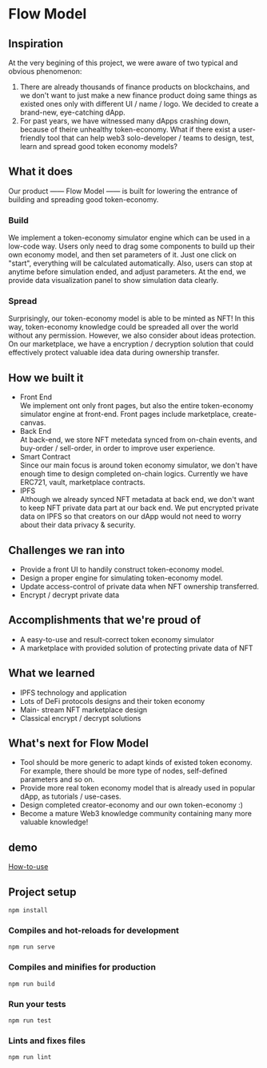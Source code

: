 # Flow Model

## Inspiration
At the very begining of this project, we were aware of two typical and obvious phenomenon:
1. There are already thousands of finance products on blockchains, and we don't want to just make a new finance product doing same things as existed ones only with different UI / name / logo. We decided to create a brand-new, eye-catching dApp.
2. For past years, we have witnessed many dApps crashing down, because of theire unhealthy token-economy. What if there exist a user-friendly tool that can help web3 solo-developer / teams to design, test, learn and spread good token economy models?

## What it does
Our product —— Flow Model —— is built for lowering the entrance of building and spreading good token-economy.
### Build
We implement a token-economy simulator engine which can be used in a low-code way. Users only need to drag some components to build up their own economy model, and then set parameters of it. Just one click on "start", everything will be calculated automatically. Also, users can stop at anytime before simulation ended, and adjust parameters. At the end, we provide data visualization panel to show simulation data clearly. 
### Spread
Surprisingly, our token-economy model is able to be minted as NFT! In this way, token-economy knowledge could be spreaded all over the world without any permission. However, we also consider about ideas protection. On our marketplace, we have a encryption / decryption solution that could effectively protect valuable idea data during ownership transfer.

## How we built it
- Front End  
We implement ont only front pages, but also the entire token-economy simulator engine at front-end. Front pages include marketplace, create-canvas.
- Back End  
At back-end, we store NFT metedata synced from on-chain events, and buy-order / sell-order, in order to improve user experience.
- Smart Contract  
Since our main focus is around token economy simulator, we don't have enough time to design completed on-chain logics. Currently we have ERC721, vault, marketplace contracts.
- IPFS  
Although we already synced NFT metadata at back end, we don't want to keep NFT private data part at our back end. We put encrypted private data on IPFS so that creators on our dApp would not need to worry about their data privacy & security.

## Challenges we ran into 
- Provide a front UI to handily construct token-economy model.
- Design a proper engine for simulating token-economy model.
- Update access-control of private data when NFT ownership transferred.
- Encrypt / decrypt private data

## Accomplishments that we're proud of
- A easy-to-use and result-correct token economy simulator
- A marketplace with provided solution of protecting private data of NFT

## What we learned
- IPFS technology and application
- Lots of DeFi protocols designs and their token economy
- Main- stream NFT marketplace design
- Classical encrypt / decrypt solutions

## What's next for Flow Model
- Tool should be more generic to adapt kinds of existed token economy. For example, there should be more type of nodes, self-defined parameters and so on.
- Provide more real token economy model that is already used in popular dApp, as tutorials / use-cases.
- Design completed creator-economy and our own token-economy :)
- Become a mature Web3 knowledge community containing many more valuable knowledge!


## demo
[How-to-use](https://youtu.be/oK2lsFjlEmw)
## Project setup

```
npm install
```

### Compiles and hot-reloads for development

```
npm run serve
```

### Compiles and minifies for production

```
npm run build
```

### Run your tests

```
npm run test
```

### Lints and fixes files

```
npm run lint
```
